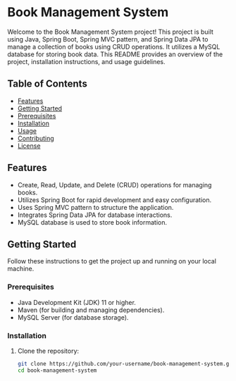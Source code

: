 # Book Management System

Welcome to the Book Management System project! This project is built using Java, Spring Boot, Spring MVC pattern, and Spring Data JPA to manage a collection of books using CRUD operations. It utilizes a MySQL database for storing book data. This README provides an overview of the project, installation instructions, and usage guidelines.

## Table of Contents

- [Features](#features)
- [Getting Started](#getting-started)
- [Prerequisites](#prerequisites)
- [Installation](#installation)
- [Usage](#usage)
- [Contributing](#contributing)
- [License](#license)

## Features

- Create, Read, Update, and Delete (CRUD) operations for managing books.
- Utilizes Spring Boot for rapid development and easy configuration.
- Uses Spring MVC pattern to structure the application.
- Integrates Spring Data JPA for database interactions.
- MySQL database is used to store book information.

## Getting Started

Follow these instructions to get the project up and running on your local machine.

### Prerequisites

- Java Development Kit (JDK) 11 or higher.
- Maven (for building and managing dependencies).
- MySQL Server (for database storage).

### Installation

1. Clone the repository:

   ```bash
   git clone https://github.com/your-username/book-management-system.git
   cd book-management-system
